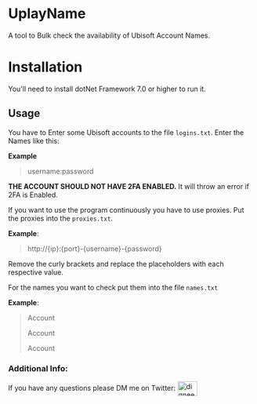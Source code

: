 # UplayName
A tool to Bulk check the availability of Ubisoft Account Names.

# Installation
You'll need to install dotNet Framework 7.0 or higher to run it.

## Usage

You have to Enter some Ubisoft accounts to the file `logins.txt`. Enter the Names like this:

**Example**
>username:password

**THE ACCOUNT SHOULD NOT HAVE 2FA ENABLED.**
It will throw an error if 2FA is Enabled.

If you want to use the program continuously you have to use proxies.
Put the proxies into the `proxies.txt`.

**Example**:
>http://{ip}:{port}-{username}-{password}

Remove the curly brackets and replace the placeholders with each respective value.

For the names you want to check put them into the file `names.txt`

**Example**:
> Account
> 
> Account
> 
> Account

### Additional Info:
If you have any questions please DM me on Twitter: <a href="https://twitter.com/digneety" target="blank"><img align="center" src="https://raw.githubusercontent.com/rahuldkjain/github-profile-readme-generator/master/src/images/icons/Social/twitter.svg" alt="digneety" height="30" width="40" /></a>
